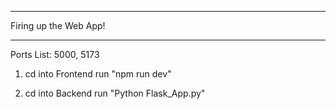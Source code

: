 **********************
Firing up the Web App!
**********************

Ports List:
5000, 5173

1. cd into Frontend
run "npm run dev"

2. cd into Backend
run "Python Flask_App.py"